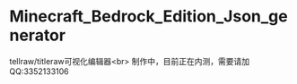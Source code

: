 # Minecraft_Bedrock_Edition_Json_generator
tellraw/titleraw可视化编辑器<br\>
制作中，目前正在内测，需要请加QQ:3352133106
